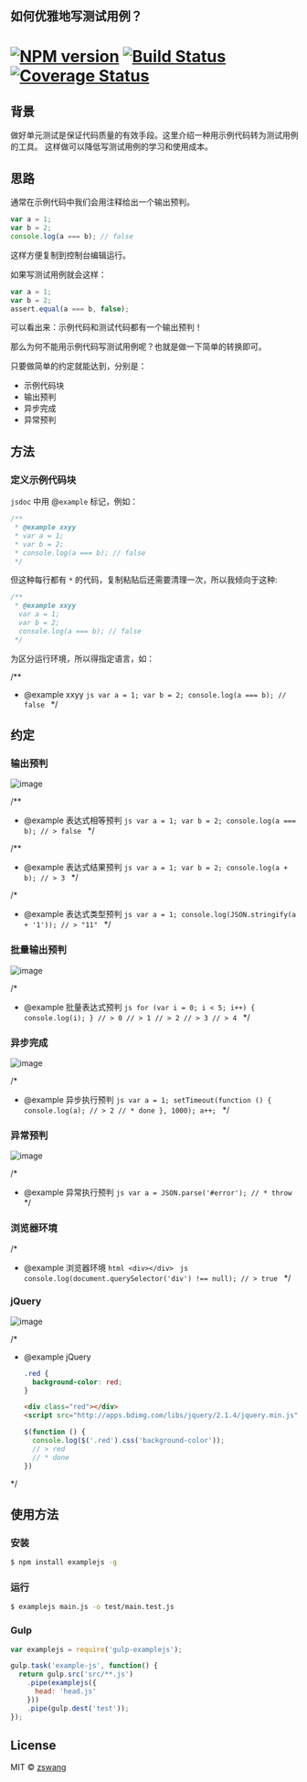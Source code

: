 如何优雅地写测试用例？
----------

# [![NPM version][npm-image]][npm-url] [![Build Status][travis-image]][travis-url] [![Coverage Status][coverage-image]][coverage-url]

## 背景

做好单元测试是保证代码质量的有效手段。这里介绍一种用示例代码转为测试用例的工具。
这样做可以降低写测试用例的学习和使用成本。

## 思路

通常在示例代码中我们会用注释给出一个输出预判。

```js
var a = 1;
var b = 2;
console.log(a === b); // false
```

这样方便复制到控制台编辑运行。

如果写测试用例就会这样：
```js
var a = 1;
var b = 2;
assert.equal(a === b, false);
```

可以看出来：示例代码和测试代码都有一个输出预判！

那么为何不能用示例代码写测试用例呢？也就是做一下简单的转换即可。

只要做简单的约定就能达到，分别是：

* 示例代码块
* 输出预判
* 异步完成
* 异常预判

## 方法

### 定义示例代码块

`jsdoc` 中用 @`example` 标记，例如：

```js
/**
 * @example xxyy
 * var a = 1;
 * var b = 2;
 * console.log(a === b); // false
 */
```

但这种每行都有 `*` 的代码，复制粘贴后还需要清理一次，所以我倾向于这种:

```js
/**
 * @example xxyy
  var a = 1;
  var b = 2;
  console.log(a === b); // false
 */
```

为区分运行环境，所以得指定语言，如：

  /**
   * @example xxyy
    ```js
    var a = 1;
    var b = 2;
    console.log(a === b); // false
    ```
   */


## 约定

### 输出预判

![image](https://cloud.githubusercontent.com/assets/536587/15286345/02c42cde-1b8f-11e6-9a01-562418199de4.png)

  /**
   * @example 表达式相等预判
    ```js
    var a = 1;
    var b = 2;
    console.log(a === b);
    // > false
    ```
   */

  /**
   * @example 表达式结果预判
    ```js
    var a = 1;
    var b = 2;
    console.log(a + b);
    // > 3
    ```
   */


  /*
   * @example 表达式类型预判
    ```js
    var a = 1;
    console.log(JSON.stringify(a + '1'));
    // > "11"
    ```
   */

### 批量输出预判

![image](https://cloud.githubusercontent.com/assets/536587/15286346/09169450-1b8f-11e6-8087-a0f8c4489b56.png)


  /*
   * @example 批量表达式预判
    ```js
    for (var i = 0; i < 5; i++) {
      console.log(i);
    }
    // > 0
    // > 1
    // > 2
    // > 3
    // > 4
    ```
   */

### 异步完成

![image](https://cloud.githubusercontent.com/assets/536587/15286354/0f2f9710-1b8f-11e6-88d8-37e2a0055d5c.png)


  /*
   * @example 异步执行预判
    ```js
    var a = 1;
    setTimeout(function () {
      console.log(a);
      // > 2
      // * done
    }, 1000);
    a++;
    ```
   */

### 异常预判

![image](https://cloud.githubusercontent.com/assets/536587/15286361/13b9ec68-1b8f-11e6-8839-d61ccaefbf23.png)

  /*
   * @example 异常执行预判
    ```js
    var a = JSON.parse('#error');
    // * throw
    ```
  */

### 浏览器环境

  /*
   * @example 浏览器环境
    ```html
    <div></div>
    ```
    ```js
    console.log(document.querySelector('div') !== null);
    // > true
    ```
   */

### jQuery

![image](https://cloud.githubusercontent.com/assets/536587/17015910/2a5873f0-4f5f-11e6-9f52-e208e671b775.png)

  /*
   * @example jQuery
     ```css
     .red {
       background-color: red;
     }
     ```
     ```html
     <div class="red"></div>
     <script src="http://apps.bdimg.com/libs/jquery/2.1.4/jquery.min.js"></script>
     ```
     ```js
     $(function () {
       console.log($('.red').css('background-color'));
       // > red
       // * done
     })
     ```
   */


## 使用方法

### 安装

```bash
$ npm install examplejs -g
```

### 运行

```bash
$ examplejs main.js -o test/main.test.js
```

### Gulp

```js
var examplejs = require('gulp-examplejs');

gulp.task('example-js', function() {
  return gulp.src('src/**.js')
    .pipe(examplejs({
      head: 'head.js'
    }))
    .pipe(gulp.dest('test'));
});
```

## License

MIT © [zswang](http://weibo.com/zswang)

[npm-url]: https://npmjs.org/package/examplejs
[npm-image]: https://badge.fury.io/js/examplejs.svg
[travis-url]: https://travis-ci.org/zswang/examplejs
[travis-image]: https://travis-ci.org/zswang/examplejs.svg?branch=master
[coverage-url]: https://coveralls.io/github/zswang/examplejs?branch=master
[coverage-image]: https://coveralls.io/repos/zswang/examplejs/badge.svg?branch=master&service=github
